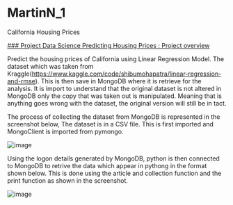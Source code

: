 # MartinN_1

California Housing Prices

[### Project Data Science Predicting Housing Prices : Project overview](https://github.com/MartinNde/MartinN_1)


Predict the housing prices of California using Linear Regression Model. 
The dataset which was taken from Kraggle(https://www.kaggle.com/code/shibumohapatra/linear-regression-and-rmse). 
This is then save in MongoDB where it is retrieve for the analysis.
It is import to understand that the original dataset is not altered in MongoDB only the copy that was taken out is manipulated.
Meaning that is anything goes wrong with the dataset, the original version will still be in tact.


The process of collecting the dataset from MongoDB is represented in the screenshot below,
The dataset is in a CSV file. This is first imported and MongoClient is imported from pymongo. 

![image](https://user-images.githubusercontent.com/117248670/199480259-84510caf-e653-48f4-b5c1-7063581b8f9b.png)

Using the logon details generated by MongoDB, python is then connected to MongoDB to retrive the data which appear in pythong in the format shown below. This is done using the article and collection function and the print function as shown in the screenshot.

![image](https://user-images.githubusercontent.com/117248670/199491443-699169c5-a10d-4e32-b923-95d08f2f5b56.png)
